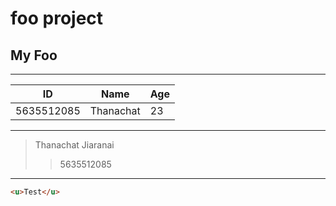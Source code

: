 # foo project

## My Foo

***
| ID | Name | Age |
| ------- | ---------- | -------- |
| 5635512085 | Thanachat | 23 |
***
> Thanachat Jiaranai
>> 5635512085
***
```html
<u>Test</u>
```



